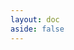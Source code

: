 ```yaml
---
layout: doc
aside: false
---
```


<div class="flex flex-col space-y-20">
    <InfoPanelComponent :border="false">
        <template #title>Embed the describo engine in your application</template>
        <template #text>
            <div class="flex flex-col space-y-4">
                <div>
                    Are you developing an application and want to use the Describo RO crate
                    engine?
                </div>
                <div>
                    Embed a self contained, VueJS 3 component into your app. Load the RO crate
                    file and optionally a profile, pass it to the component and let the
                    component manage the rest for you. When the data changes it will be emitted
                    back to your app for saving or handling as you wish.
                </div>
                <div>
                    <LinkComponent link="/docs/component/get-started.html" target="">Read on to get started.</LinkComponent>
                </div>
            </div>
        </template>
        <template #content>
            <ImageComponent src="/images/component/component1.webp" />
        </template>
    </InfoPanelComponent>
    <InfoPanelComponent>
        <template #title>React Developers</template>
        <template #text>
            <div class="flex flex-row space-x-2">
                <div>
                    Our friends in Hungary at
                    <LinkComponent link="https://www.sztaki.hu/en/science/departments/dsd">
                        SZTAKI - Department of Distributed Systems
                    </LinkComponent>
                    wrapped the VueJS component into a nice, self contained, react component.
                </div>
            </div>
        </template>
        <template #content>
            <div class="flex flex-col space-y-2 items-center">
                <div>
                    <img
                        src="/images/logos/react-logo.webp"
                        class="object-contain"
                        style="height: 120px"
                    />
                </div>
                <LinkComponent
                    link="https://github.com/describo/crate-builder-component-react">
                    Get it from https://github.com/describo/crate-builder-component-react
                </LinkComponent>
            </div>
        </template>
    </InfoPanelComponent>
    <InfoPanelComponent>
        <template #title>Themable</template>
        <template #text>
            Control all aspects of the styling of the component to suit your application. See
            <LinkComponent link="/docs/component/themes.html" target="">the themes documentation for
            more information.</LinkComponent>
        </template>
        <template #content>
            <ImageComponent src="/images/component/component2.webp" />
        </template>
    </InfoPanelComponent>
    <InfoPanelComponent>
        <template #title>Configurable</template>
        <template #text>
            Control all aspects of the behaviour like rendering crates in read only mode.
            <LinkComponent link="/docs/component/usage-and-configuration.html" target="">the configuration documentation for
            more information.</LinkComponent>
        </template>
        <template #content>
            <ImageComponent src="/images/component/component3.webp" />
        </template>
    </InfoPanelComponent>

</div>

<Disqus />
